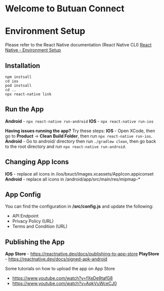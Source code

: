 ﻿# Welcome to Butuan Connect


# Environment Setup

Please refer to the React Native documentation (React Native CLI)
[React Native - Environment Setup](https://reactnative.dev/docs/environment-setup)

## Installation

    npm instsall
    cd ios
    pod instsall
    cd ..
    npx react-native link

##  Run the App

**Android** - `npx react-native run-android`
**IOS** - `npx react-native run-ios`

**Having issues running the  app?**
Try these steps:
**IOS** - Open XCode, then go to **Product** -> **Clean Build Folder**, then run `npx react-native run-ios`.
**Android** - Go to android/ directory then run `./gradlew clean`, then go back to the root directory and run `npx react-native run-android`.

## Changing App Icons

**IOS** - replace all icons in /ios/bxuct/Images.xcassets/AppIcon.appiconset
**Android** - replace all icons in /android/app/src/main/res/mipmap-*

## App Config

You can find the configuration in **/src/config.js** and update the following:
 - API Endpoint
 - Privacy Policy (URL)
 - Terms and Condition (URL)

## Publishing the App

**App Store** - https://reactnative.dev/docs/publishing-to-app-store
**PlayStore** - https://reactnative.dev/docs/signed-apk-android

Some tutorials on how to upload the app on App Store
- https://www.youtube.com/watch?v=fXeDe9tafG8
- https://www.youtube.com/watch?v=AqkVuWceCJ0
